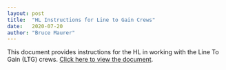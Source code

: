 ```yaml
---
layout: post
title:  "HL Instructions for Line to Gain Crews"
date:   2020-07-20
author: "Bruce Maurer"
---
```


This document provides instructions for the HL in working with the Line To Gain
(LTG) crews. [Click here to view the
document](https://storage.googleapis.com/ohsaa-websites/mechanics/HL%20Instructions%20for%20Line%20to%20Gain%20Crews.pdf).
